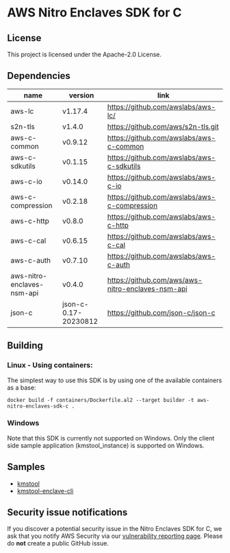 # AWS Nitro Enclaves SDK for C

## License

This project is licensed under the Apache-2.0 License.

## Dependencies
| name                       | version              | link                                              |
|----------------------------|----------------------|---------------------------------------------------|
| aws-lc                     | v1.17.4              | https://github.com/awslabs/aws-lc/                |
| s2n-tls                    | v1.4.0               | https://github.com/aws/s2n-tls.git                |
| aws-c-common               | v0.9.12              | https://github.com/awslabs/aws-c-common           |
| aws-c-sdkutils             | v0.1.15              | https://github.com/awslabs/aws-c-sdkutils         |
| aws-c-io                   | v0.14.0              | https://github.com/awslabs/aws-c-io               |
| aws-c-compression          | v0.2.18              | https://github.com/awslabs/aws-c-compression      |
| aws-c-http                 | v0.8.0               | https://github.com/awslabs/aws-c-http             |
| aws-c-cal                  | v0.6.15               | https://github.com/awslabs/aws-c-cal              |
| aws-c-auth                 | v0.7.10              | https://github.com/awslabs/aws-c-auth             |
| aws-nitro-enclaves-nsm-api | v0.4.0               | https://github.com/aws/aws-nitro-enclaves-nsm-api |
| json-c                     | json-c-0.17-20230812 | https://github.com/json-c/json-c                  |

## Building

### Linux - Using containers:
The simplest way to use this SDK is by using one of the available containers as a base:
```
docker build -f containers/Dockerfile.al2 --target builder -t aws-nitro-enclaves-sdk-c .
```

### Windows
Note that this SDK is currently not supported on Windows.  Only the client side sample application (kmstool_instance) is supported on Windows.

## Samples
 * [kmstool](docs/kmstool.md)
 * [kmstool-enclave-cli](docs/kmstool.md#kmstool-enclave-cli)

## Security issue notifications

If you discover a potential security issue in the Nitro Enclaves SDK for C, we ask that you notify AWS
Security via our
[vulnerability reporting page](https://aws.amazon.com/security/vulnerability-reporting/).
Please do **not** create a public GitHub issue.
